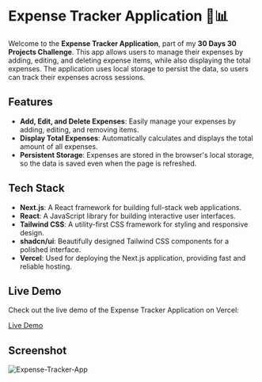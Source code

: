 # Expense Tracker Application 💸📊

Welcome to the **Expense Tracker Application**, part of my **30 Days 30 Projects Challenge**. This app allows users to manage their expenses by adding, editing, and deleting expense items, while also displaying the total expenses. The application uses local storage to persist the data, so users can track their expenses across sessions.

## Features

- **Add, Edit, and Delete Expenses**: Easily manage your expenses by adding, editing, and removing items.
- **Display Total Expenses**: Automatically calculates and displays the total amount of all expenses.
- **Persistent Storage**: Expenses are stored in the browser's local storage, so the data is saved even when the page is refreshed.

## Tech Stack

- **Next.js**: A React framework for building full-stack web applications.
- **React**: A JavaScript library for building interactive user interfaces.
- **Tailwind CSS**: A utility-first CSS framework for styling and responsive design.
- **shadcn/ui**: Beautifully designed Tailwind CSS components for a polished interface.
- **Vercel**: Used for deploying the Next.js application, providing fast and reliable hosting.

## Live Demo

Check out the live demo of the Expense Tracker Application on Vercel:

[Live Demo](https://expense-tracker-app-teal-ten.vercel.app/)

## Screenshot

![Expense-Tracker-App](https://github.com/user-attachments/assets/4579f97a-0334-472b-8e57-ea9a5da82b81)
